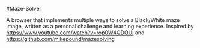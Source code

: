 #Maze-Solver

A browser that implements multiple ways to solve a Black/White maze image, written
as a personal challenge and learning experience. Inspired by https://www.youtube.com/watch?v=rop0W4QDOUI
and https://github.com/mikepound/mazesolving
